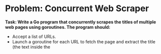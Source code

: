 # Problem: Concurrent Web Scraper
**Task: Write a Go program that concurrently scrapes the titles of multiple web pages using goroutines. The program should:** 
- Accept a list of URLs.
- Launch a goroutine for each URL to fetch the page and extract the title (the text inside the <title> tag).
- Collect the titles in a shared slice, ensuring thread safety with a sync.Mutex.
- Use a sync.WaitGroup to wait for all goroutines to complete.
- Print the list of titles once all pages have been scraped.

## Requirements
- **Concurrency:** Use goroutines to fetch and process each URL concurrently.
- **Synchronization:** Protect the shared slice of titles with a sync.Mutex to avoid race conditions.
- **Completion:** Use a sync.WaitGroup to ensure the main function waits for all goroutines to finish.
- **Error Handling:** Gracefully handle errors (e.g., invalid URLs, network issues, or missing <title> tags) by including error messages in the output.

### Example Input
Use the following URLs to test your program:
- "https://golang.org"
- "https://example.com"
- "https://nonexistent-site.xyz" (for error handling)
Expected Output
```
Titles:
- The Go Programming Language
- Example Domain
- Error scraping https://nonexistent-site.xyz: Get "https://nonexistent-site.xyz": dial tcp: lookup nonexistent-site.xyz: no such host
```
